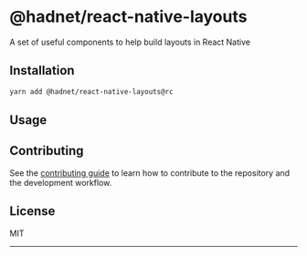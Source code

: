 # @hadnet/react-native-layouts

A set of useful components to help build layouts in React Native

## Installation

```sh
yarn add @hadnet/react-native-layouts@rc
```

## Usage


## Contributing

See the [contributing guide](CONTRIBUTING.md) to learn how to contribute to the repository and the development workflow.

## License

MIT

---
